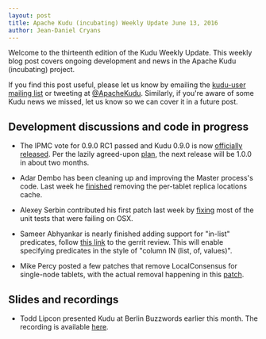 ```yaml
---
layout: post
title: Apache Kudu (incubating) Weekly Update June 13, 2016
author: Jean-Daniel Cryans
---
```

Welcome to the thirteenth edition of the Kudu Weekly Update. This weekly blog post
covers ongoing development and news in the Apache Kudu (incubating) project.

<!--more-->

If you find this post useful, please let us know by emailing the
[kudu-user mailing list](mailto:user@kudu.incubator.apache.org) or
tweeting at [@ApacheKudu](https://twitter.com/ApacheKudu). Similarly, if you're
aware of some Kudu news we missed, let us know so we can cover it in
a future post.

## Development discussions and code in progress

* The IPMC vote for 0.9.0 RC1 passed and Kudu 0.9.0 is now
  [officially released](http://kudu.apache.org/2016/06/10/apache-kudu-0-9-0-released.html). Per the
  lazily agreed-upon [plan](http://mail-archives.apache.org/mod_mbox/kudu-dev/201602.mbox/%3CCAGpTDNcMBWwX8p+yGKzHfL2xcmKTScU-rhLcQFSns1UVSbrXhw@mail.gmail.com%3E),
  the next release will be 1.0.0 in about two months.

* Adar Dembo has been cleaning up and improving the Master process's code. Last week he
  [finished](https://gerrit.cloudera.org/#/c/2887/) removing the per-tablet replica locations cache.

* Alexey Serbin contributed his first patch last week by [fixing](https://gerrit.cloudera.org/#/c/3360/)
  most of the unit tests that were failing on OSX.

* Sameer Abhyankar is nearly finished adding support for "in-list" predicates,
  follow [this link](https://gerrit.cloudera.org/#/c/2986/) to the gerrit
  review. This will enable specifying predicates in the style of "column IN (list, of, values)".

* Mike Percy posted a few patches that remove LocalConsensus for single-node tablets, with the actual
  removal happening in this [patch](https://gerrit.cloudera.org/#/c/3350/).

## Slides and recordings

* Todd Lipcon presented Kudu at Berlin Buzzwords earlier this month. The recording is available
  [here](https://berlinbuzzwords.de/session/apache-kudu-incubating-fast-analytics-fast-data).
